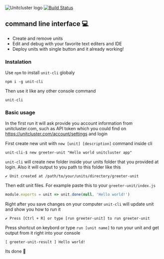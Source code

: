 ![Unitcluster logo](http://oi63.tinypic.com/219ri8i.jpg)
[![Build Status](https://travis-ci.org/Zmeu213/unit-cli.svg?branch=master)](https://travis-ci.org/Zmeu213/unit-cli)

## command line interface :computer: 
* Create and remove units
* Edit and debug with your favorite text editers and IDE
* Deploy units with single button and it already working!

### Instalation
Use `npm` to install `unit-cli` globaly
```
npm i -g unit-cli
```
Then use it like any other console command
```
unit-cli
```

### Basic usage

In the first run it will ask provide you account information from unitcluster.com, 
such as API token which you could find on https://unitcluster.com/account/settings and login

First create new unit with `new [unit] [description]` command inside cli
```
unit-cli-$ new greeter-unit "Hello world unitcluster app"
```
`unit-cli` will create new folder inside your units folder that you provided at login. Also it will output to you path to this folder like this
```
✔ Unit created at /path/to/your/units/directory/greeter-unit
```
Then edit unit files. For example paste this to your `greeter-unit/index.js`
```javascript
module.exports = unit => unit.done(null, 'Hello world!')
```
Right after you save changes on your computer `unit-cli` will update unit and show you how to run it
```
✔ Press [Ctrl + R] or type [run greeter-unit] to run greeter-unit
```
Press shortcut on keybord or type `run [unit name]` to run your unit and get output from it right into your console
```
[ greeter-unit-result ] Hello world!
```
Its done :rocket: 
